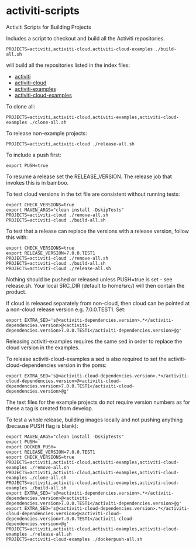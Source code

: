 # activiti-scripts
Activiti Scripts for Building Projects

Includes a script to checkout and build all the Activiti repositories.

    PROJECTS=activiti,activiti-cloud,activiti-cloud-examples ./build-all.sh

will build all the repositories listed in the index files:

* [activiti](./repos-activiti.txt)
* [activiti-cloud](./repos-activiti-cloud.txt)
* [activiti-examples](./repos-activiti-examples.txt)
* [activiti-cloud-examples](./repos-activiti-cloud-examples.txt)

To clone all:

    PROJECTS=activiti,activiti-cloud,activiti-examples,activiti-cloud-examples ./clone-all.sh

To release non-example projects:

    PROJECTS=activiti,activiti-cloud ./release-all.sh

To include a push first:

    export PUSH=true

To resume a release set the RELEASE_VERSION. The release job that invokes this is in bamboo.

To test cloud versions in the txt file are consistent without running tests:

    export CHECK_VERSIONS=true
    export MAVEN_ARGS="clean install -DskipTests"
    PROJECTS=activiti-cloud ./remove-all.sh
    PROJECTS=activiti-cloud ./build-all.sh

To test that a release can replace the versions with a release version, follow this with:

    export CHECK_VERSIONS=true
    export RELEASE_VERSION=7.0.0.TEST1
    PROJECTS=activiti-cloud ./remove-all.sh
    PROJECTS=activiti-cloud ./build-all.sh
    PROJECTS=activiti-cloud ./release-all.sh
   
Nothing should be pushed or released unless PUSH=true is set - see release.sh. Your local SRC_DIR (default to home/src/) will then contain the product.

If cloud is released separately from non-cloud, then cloud can be pointed at a non-cloud release version e.g. 7.0.0.TEST1. Set:

    export EXTRA_SED='s@<activiti-dependencies.version>.*</activiti-dependencies.version>@<activiti-dependencies.version>7.0.0.TEST1</activiti-dependencies.version>@g'

Releasing activiti-examples requires the same sed in order to replace the cloud version in the examples.

To release activiti-cloud-examples a sed is also required to set the activiti-cloud-dependencies version in the poms:

    export EXTRA_SED='s@<activiti-cloud-dependencies.version>.*</activiti-cloud-dependencies.version>@<activiti-cloud-dependencies.version>7.0.0.TEST1</activiti-cloud-dependencies.version>@g'

The text files for the example projects do not require version numbers as for these a tag is created from develop.

To test a whole release, building images locally and not pushing anything (because PUSH flag is blank):

    export MAVEN_ARGS="clean install -DskipTests"
    export PUSH=
    export DOCKER_PUSH=
    export RELEASE_VERSION=7.0.0.TEST1
    export CHECK_VERSIONS=true
    PROJECTS=activiti,activiti-cloud,activiti-examples,activiti-cloud-examples ./remove-all.sh
    PROJECTS=activiti,activiti-cloud,activiti-examples,activiti-cloud-examples ./clone-all.sh
    PROJECTS=activiti,activiti-cloud,activiti-examples,activiti-cloud-examples ./build-all.sh
    export EXTRA_SED='s@<activiti-dependencies.version>.*</activiti-dependencies.version>@<activiti-dependencies.version>7.0.0.TEST1</activiti-dependencies.version>@g'
    export EXTRA_SED='s@<activiti-cloud-dependencies.version>.*</activiti-cloud-dependencies.version>@<activiti-cloud-dependencies.version>7.0.0.TEST1</activiti-cloud-dependencies.version>@g'
    PROJECTS=activiti,activiti-cloud,activiti-examples,activiti-cloud-examples ./release-all.sh
    PROJECTS=activiti-cloud-examples ./dockerpush-all.sh
